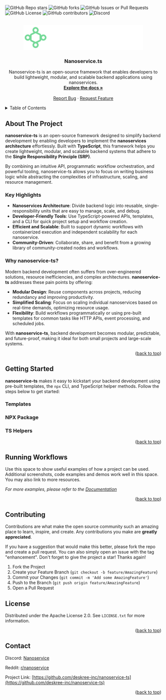 <a id="readme-top"></a>

![GitHub Repo stars](https://img.shields.io/github/stars/deskree-inc/nanoservice-ts)
![GitHub forks](https://img.shields.io/github/forks/deskree-inc/nanoservice-ts)
![GitHub Issues or Pull Requests](https://img.shields.io/github/issues/deskree-inc/nanoservice-ts)
![GitHub License](https://img.shields.io/github/license/deskree-inc/nanoservice-ts)
![GitHub contributors](https://img.shields.io/github/contributors/deskree-inc/nanoservice-ts)
![Discord](https://img.shields.io/discord/1317176082268426240)


<!-- PROJECT LOGO -->
<br />
<div align="center">
  <a href="https://github.com/deskree-inc/nanoservice-ts">
    <img src="docs/assets/logo/dark.svg" alt="Logo" height="80">
  </a>

  <h3 align="center">Nanoservice.ts</h3>

  <p align="center">
    Nanoservice-ts is an open-source framework that enables developers to build lightweight, modular, and scalable backend applications using nanoservices.
    <br />
    <a href="https://nanoservice.xyz/"><strong>Explore the docs »</strong></a>
    <br />
    <br />
    <a href="https://github.com/deskree-inc/nanoservice-ts/issues/new?assignees=&labels=&projects=&template=bug_report.md&title=">Report Bug</a>
    ·
    <a href="https://github.com/deskree-inc/nanoservice-ts/issues/new?assignees=&labels=&projects=&template=feature_request.md&title=">Request Feature</a>
  </p>
</div>



<!-- TABLE OF CONTENTS -->
<details>
  <summary>Table of Contents</summary>
  <ol>
    <li>
      <a href="#about-the-project">About The Project</a>
    </li>
    <li>
      <a href="#getting-started">Getting Started</a>
      <ul>
        <li><a href="#templates">Templates</a></li>
        <li><a href="#npx-package">NPX Package</a></li>
        <li><a href="#ts-helpers">Templates</a></li>
      </ul>
    </li>
    <li><a href="#running-workflows">Running Workflows</a></li>
    <li><a href="#contributing">Contributing</a></li>
    <li><a href="#license">License</a></li>
    <li><a href="#contact">Contact</a></li>
  </ol>
</details>


## About The Project  

**nanoservice-ts** is an open-source framework designed to simplify backend development by enabling developers to implement the **nanoservices architecture** effortlessly. Built with **TypeScript**, this framework helps you create lightweight, modular, and scalable backend systems that adhere to the **Single Responsibility Principle (SRP)**.  

By combining an intuitive API, programmatic workflow orchestration, and powerful tooling, nanoservice-ts allows you to focus on writing business logic while abstracting the complexities of infrastructure, scaling, and resource management.  

### Key Highlights  

- **Nanoservices Architecture**: Divide backend logic into reusable, single-responsibility units that are easy to manage, scale, and debug.  
- **Developer-Friendly Tools**: Use TypeScript-powered APIs, templates, and a CLI for quick project setup and workflow creation.  
- **Efficient and Scalable**: Built to support dynamic workflows with containerized execution and independent scalability for each nanoservice.  
- **Community-Driven**: Collaborate, share, and benefit from a growing library of community-created nodes and workflows.  

### Why nanoservice-ts?  

Modern backend development often suffers from over-engineered solutions, resource inefficiencies, and complex architectures. **nanoservice-ts** addresses these pain points by offering:  

- **Modular Design**: Reuse components across projects, reducing redundancy and improving productivity.  
- **Simplified Scaling**: Focus on scaling individual nanoservices based on real-time demands, optimizing resource usage.  
- **Flexibility**: Build workflows programmatically or using pre-built templates for common tasks like HTTP APIs, event processing, and scheduled jobs.  

With **nanoservice-ts**, backend development becomes modular, predictable, and future-proof, making it ideal for both small projects and large-scale systems.  


<p align="right">(<a href="#readme-top">back to top</a>)</p>


<!-- GETTING STARTED -->
## Getting Started

**nanoservice-ts** makes it easy to kickstart your backend development using pre-built templates, the `npx` CLI, and TypeScript helper methods. Follow the steps below to get started:

### Templates


### NPX Package


### TS Helpers

<p align="right">(<a href="#readme-top">back to top</a>)</p>

## Running Workflows

Use this space to show useful examples of how a project can be used. Additional screenshots, code examples and demos work well in this space. You may also link to more resources.

_For more examples, please refer to the [Documentation](https://example.com)_

<p align="right">(<a href="#readme-top">back to top</a>)</p>



<!-- CONTRIBUTING -->
## Contributing

Contributions are what make the open source community such an amazing place to learn, inspire, and create. Any contributions you make are **greatly appreciated**.

If you have a suggestion that would make this better, please fork the repo and create a pull request. You can also simply open an issue with the tag "enhancement".
Don't forget to give the project a star! Thanks again!

1. Fork the Project
2. Create your Feature Branch (`git checkout -b feature/AmazingFeature`)
3. Commit your Changes (`git commit -m 'Add some AmazingFeature'`)
4. Push to the Branch (`git push origin feature/AmazingFeature`)
5. Open a Pull Request

<!-- LICENSE -->
## License

Distributed under the Apache License 2.0. See `LICENSE.txt` for more information.

<p align="right">(<a href="#readme-top">back to top</a>)</p>



<!-- CONTACT -->
## Contact

Discord: [Nanoservice](https://discord.gg/Y2bAmPqz)

Reddit: [r/nanoservice](https://www.reddit.com/r/nanoservice/)

Project Link: [https://github.com/deskree-inc/nanoservice-ts](https://github.com/deskree-inc/nanoservice-ts)

<p align="right">(<a href="#readme-top">back to top</a>)</p>

